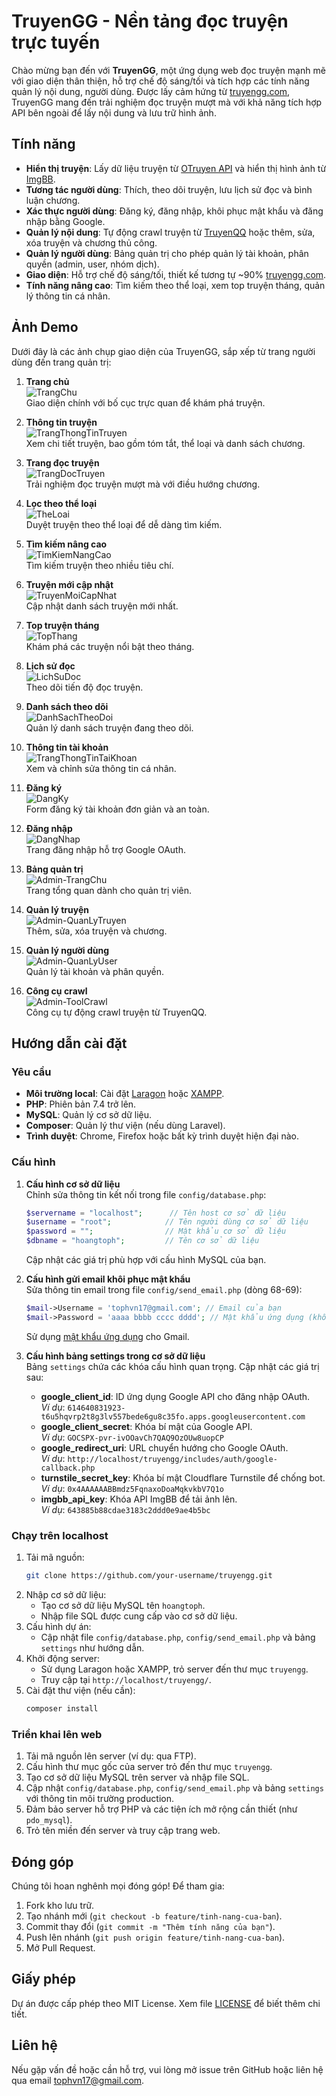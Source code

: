 # TruyenGG - Nền tảng đọc truyện trực tuyến

Chào mừng bạn đến với **TruyenGG**, một ứng dụng web đọc truyện mạnh mẽ với giao diện thân thiện, hỗ trợ chế độ sáng/tối và tích hợp các tính năng quản lý nội dung, người dùng. Được lấy cảm hứng từ [truyengg.com](https://truyengg.com/), TruyenGG mang đến trải nghiệm đọc truyện mượt mà với khả năng tích hợp API bên ngoài để lấy nội dung và lưu trữ hình ảnh.

## Tính năng

- **Hiển thị truyện**: Lấy dữ liệu truyện từ [OTruyen API](https://otruyenapi.com/) và hiển thị hình ảnh từ [ImgBB](https://imgbb.com/).
- **Tương tác người dùng**: Thích, theo dõi truyện, lưu lịch sử đọc và bình luận chương.
- **Xác thực người dùng**: Đăng ký, đăng nhập, khôi phục mật khẩu và đăng nhập bằng Google.
- **Quản lý nội dung**: Tự động crawl truyện từ [TruyenQQ](https://truyenqq.com/) hoặc thêm, sửa, xóa truyện và chương thủ công.
- **Quản lý người dùng**: Bảng quản trị cho phép quản lý tài khoản, phân quyền (admin, user, nhóm dịch).
- **Giao diện**: Hỗ trợ chế độ sáng/tối, thiết kế tương tự ~90% [truyengg.com](https://truyengg.com/).
- **Tính năng nâng cao**: Tìm kiếm theo thể loại, xem top truyện tháng, quản lý thông tin cá nhân.

## Ảnh Demo

Dưới đây là các ảnh chụp giao diện của TruyenGG, sắp xếp từ trang người dùng đến trang quản trị:

1. **Trang chủ**  
   ![TrangChu](DEMO/TrangChu.png)  
   Giao diện chính với bố cục trực quan để khám phá truyện.

2. **Thông tin truyện**  
   ![TrangThongTinTruyen](DEMO/TrangThongTinTruyen.png)  
   Xem chi tiết truyện, bao gồm tóm tắt, thể loại và danh sách chương.

3. **Trang đọc truyện**  
   ![TrangDocTruyen](DEMO/TrangDocTruyen.png)  
   Trải nghiệm đọc truyện mượt mà với điều hướng chương.

4. **Lọc theo thể loại**  
   ![TheLoai](DEMO/TheLoai.png)  
   Duyệt truyện theo thể loại để dễ dàng tìm kiếm.

5. **Tìm kiếm nâng cao**  
   ![TimKiemNangCao](DEMO/TimKiemNangCao.png)  
   Tìm kiếm truyện theo nhiều tiêu chí.

6. **Truyện mới cập nhật**  
   ![TruyenMoiCapNhat](DEMO/TruyenMoiCapNhat.png)  
   Cập nhật danh sách truyện mới nhất.

7. **Top truyện tháng**  
   ![TopThang](DEMO/TopThang.png)  
   Khám phá các truyện nổi bật theo tháng.

8. **Lịch sử đọc**  
   ![LichSuDoc](DEMO/LichSuDoc.png)  
   Theo dõi tiến độ đọc truyện.

9. **Danh sách theo dõi**  
   ![DanhSachTheoDoi](DEMO/DanhSachTheoDoi.png)  
   Quản lý danh sách truyện đang theo dõi.

10. **Thông tin tài khoản**  
    ![TrangThongTinTaiKhoan](DEMO/TrangThongTinTaiKhoan.png)  
    Xem và chỉnh sửa thông tin cá nhân.

11. **Đăng ký**  
    ![DangKy](DEMO/DangKy.png)  
    Form đăng ký tài khoản đơn giản và an toàn.

12. **Đăng nhập**  
    ![DangNhap](DEMO/DangNhap.png)  
    Trang đăng nhập hỗ trợ Google OAuth.

13. **Bảng quản trị**  
    ![Admin-TrangChu](DEMO/Admin-TrangChu.png)  
    Trang tổng quan dành cho quản trị viên.

14. **Quản lý truyện**  
    ![Admin-QuanLyTruyen](DEMO/Admin-QuanLyTruyen.png)  
    Thêm, sửa, xóa truyện và chương.

15. **Quản lý người dùng**  
    ![Admin-QuanLyUser](DEMO/Admin-QuanLyUser.png)  
    Quản lý tài khoản và phân quyền.

16. **Công cụ crawl**  
    ![Admin-ToolCrawl](DEMO/Admin-ToolCrawl.png)  
    Công cụ tự động crawl truyện từ TruyenQQ.

## Hướng dẫn cài đặt

### Yêu cầu
- **Môi trường local**: Cài đặt [Laragon](https://laragon.org/) hoặc [XAMPP](https://www.apachefriends.org/).
- **PHP**: Phiên bản 7.4 trở lên.
- **MySQL**: Quản lý cơ sở dữ liệu.
- **Composer**: Quản lý thư viện (nếu dùng Laravel).
- **Trình duyệt**: Chrome, Firefox hoặc bất kỳ trình duyệt hiện đại nào.

### Cấu hình

1. **Cấu hình cơ sở dữ liệu**  
   Chỉnh sửa thông tin kết nối trong file `config/database.php`:  
   ```php
   $servername = "localhost";      // Tên host cơ sở dữ liệu
   $username = "root";            // Tên người dùng cơ sở dữ liệu
   $password = "";                // Mật khẩu cơ sở dữ liệu
   $dbname = "hoangtoph";         // Tên cơ sở dữ liệu
   ```
   Cập nhật các giá trị phù hợp với cấu hình MySQL của bạn.

2. **Cấu hình gửi email khôi phục mật khẩu**  
   Sửa thông tin email trong file `config/send_email.php` (dòng 68-69):  
   ```php
   $mail->Username = 'tophvn17@gmail.com'; // Email của bạn
   $mail->Password = 'aaaa bbbb cccc dddd'; // Mật khẩu ứng dụng (không phải mật khẩu Gmail)
   ```
   Sử dụng [mật khẩu ứng dụng](https://support.google.com/accounts/answer/185833) cho Gmail.

3. **Cấu hình bảng settings trong cơ sở dữ liệu**  
   Bảng `settings` chứa các khóa cấu hình quan trọng. Cập nhật các giá trị sau:  
   - **google_client_id**: ID ứng dụng Google API cho đăng nhập OAuth.  
     *Ví dụ*: `614640831923-t6u5hqvrp2t8g3lv557bede6gu8c35fo.apps.googleusercontent.com`  
   - **google_client_secret**: Khóa bí mật của Google API.  
     *Ví dụ*: `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`  
   - **google_redirect_uri**: URL chuyển hướng cho Google OAuth.  
     *Ví dụ*: `http://localhost/truyengg/includes/auth/google-callback.php`  
   - **turnstile_secret_key**: Khóa bí mật Cloudflare Turnstile để chống bot.  
     *Ví dụ*: `0x4AAAAAABBmdz5FqnaxoDoaMqkvkbV7Q1o`  
   - **imgbb_api_key**: Khóa API ImgBB để tải ảnh lên.  
     *Ví dụ*: `643885b88cdae3183c2ddd0e9ae4b5bc`

### Chạy trên localhost
1. Tải mã nguồn:  
   ```bash
   git clone https://github.com/your-username/truyengg.git
   ```
2. Nhập cơ sở dữ liệu:  
   - Tạo cơ sở dữ liệu MySQL tên `hoangtoph`.  
   - Nhập file SQL được cung cấp vào cơ sở dữ liệu.
3. Cấu hình dự án:  
   - Cập nhật file `config/database.php`, `config/send_email.php` và bảng `settings` như hướng dẫn.
4. Khởi động server:  
   - Sử dụng Laragon hoặc XAMPP, trỏ server đến thư mục `truyengg`.  
   - Truy cập tại `http://localhost/truyengg/`.
5. Cài đặt thư viện (nếu cần):  
   ```bash
   composer install
   ```

### Triển khai lên web
1. Tải mã nguồn lên server (ví dụ: qua FTP).
2. Cấu hình thư mục gốc của server trỏ đến thư mục `truyengg`.
3. Tạo cơ sở dữ liệu MySQL trên server và nhập file SQL.
4. Cập nhật `config/database.php`, `config/send_email.php` và bảng `settings` với thông tin môi trường production.
5. Đảm bảo server hỗ trợ PHP và các tiện ích mở rộng cần thiết (như `pdo_mysql`).
6. Trỏ tên miền đến server và truy cập trang web.

## Đóng góp
Chúng tôi hoan nghênh mọi đóng góp! Để tham gia:
1. Fork kho lưu trữ.
2. Tạo nhánh mới (`git checkout -b feature/tinh-nang-cua-ban`).
3. Commit thay đổi (`git commit -m "Thêm tính năng của bạn"`).
4. Push lên nhánh (`git push origin feature/tinh-nang-cua-ban`).
5. Mở Pull Request.

## Giấy phép
Dự án được cấp phép theo MIT License. Xem file [LICENSE](LICENSE) để biết thêm chi tiết.

## Liên hệ
Nếu gặp vấn đề hoặc cần hỗ trợ, vui lòng mở issue trên GitHub hoặc liên hệ qua email [tophvn17@gmail.com](mailto:tophvn17@gmail.com).
